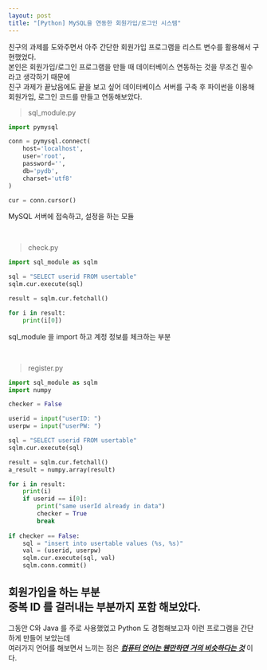 ```yaml
---
layout: post
title: "[Python] MySQL을 연동한 회원가입/로그인 시스템"
---
```


친구의 과제를 도와주면서 아주 간단한 회원가입 프로그램을 리스트 변수를 활용해서 구현했었다.
<br>본인은 회원가입/로그인 프로그램을 만들 때 데이터베이스 연동하는 것을 무조건 필수라고 생각하기 때문에
<br>친구 과제가 끝났음에도 끝을 보고 싶어  데이터베이스 서버를 구축 후 파이썬을 이용해 회원가입, 로그인 코드를 만들고 연동해보았다.
<br>

> sql_module.py

```python
import pymysql

conn = pymysql.connect(
    host='localhost',
    user='root',
    password='',
    db='pydb',
    charset='utf8'
)

cur = conn.cursor()
```
MySQL 서버에 접속하고, 설정을 하는 모듈

<br>

> check.py

```python
import sql_module as sqlm

sql = "SELECT userid FROM usertable"
sqlm.cur.execute(sql)

result = sqlm.cur.fetchall()

for i in result:
    print(i[0])
```
sql_module 을 import 하고 계정 정보를 체크하는 부분

<br>

> register.py

```python
import sql_module as sqlm
import numpy

checker = False

userid = input("userID: ")
userpw = input("userPW: ")

sql = "SELECT userid FROM usertable"
sqlm.cur.execute(sql)

result = sqlm.cur.fetchall()
a_result = numpy.array(result)

for i in result:
    print(i)
    if userid == i[0]:
        print("same userId already in data")
        checker = True
        break    
 
if checker == False:
    sql = "insert into usertable values (%s, %s)"
    val = (userid, userpw)
    sqlm.cur.execute(sql, val)
    sqlm.conn.commit()
```
회원가입을 하는 부분
<br>중복 ID 를 걸러내는 부분까지 포함 해보았다.
---
그동안 C와 Java 를 주로 사용했었고 Python 도 경험해보고자 이런 프로그램을 간단하게 만들어 보았는데
<br>여러가지 언어를 해보면서 느끼는 점은 _**<u>컴퓨터 언어는 웬만하면 거의 비슷하다는 것</u>**_ 이다.